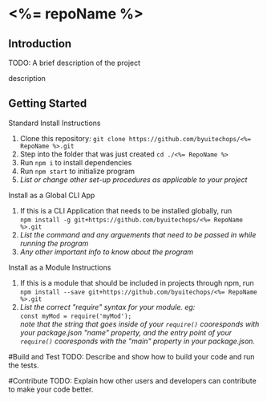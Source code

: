 # <%= repoName %>
## Introduction 
TODO: A brief description of the project

description

## Getting Started
Standard Install Instructions
1. Clone this repository: `git clone https://github.com/byuitechops/<%= RepoName %>.git`
1. Step into the folder that was just created `cd ./<%= RepoName %>`
1. Run `npm i` to install dependencies
1. Run `npm start` to initialize program
1. *List or change other set-up procedures as applicable to your project*

Install as a Global CLI App
1. If this is a CLI Application that needs to be installed globally, run \
`npm install -g git+https://github.com/byuitechops/<%= RepoName %>.git`
1. *List the command and any arguements that need to be passed in while running the program*
1. *Any other important info to know about the program*

Install as a Module Instructions
1. If this is a module that should be included in projects through npm, run \
`npm install --save git+https://github.com/byuitechops/<%= RepoName %>.git`
1. *List the correct "require" syntax for your module. eg:*\
`const myMod = require('myMod');` \
*note that the string that goes inside of your `require()` cooresponds with your package.json "name" property, and the entry point of your `require()` cooresponds with the "main" property in your package.json.*

#Build and Test
TODO: Describe and show how to build your code and run the tests. 

#Contribute 
TODO: Explain how other users and developers can contribute to make your code better. 

